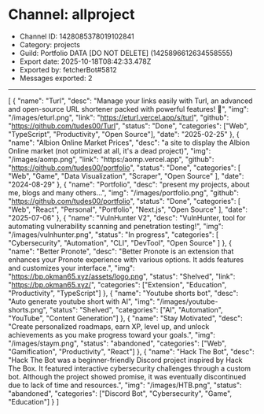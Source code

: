 # Channel: allproject
- Channel ID: 1428085378019102841
- Category: projects
- Guild: Portfolio DATA [DO NOT DELETE] (1425896612634558555)
- Export date: 2025-10-18T08:42:33.478Z
- Exported by: fetcherBot#5812
- Messages exported: 2

---

[
  {
    "name": "Turl",
    "desc": "Manage your links easily with Turl, an advanced and open-source URL shortener packed with powerful features! 🚀",
    "img": "/images/eturl.png",
    "link": "https://eturl.vercel.app/s/turl",
    "github": "https://github.com/tudes00/Turl",
    "status": "Done",
    "categories": ["Web", "TypeScript", "Productivity", "Open Source"],
    "date": "2025-02-25"
  },
  {
    "name": "Albion Online Market Prices",
    "desc": "a site to display the Albion Online market (not optimized at all, it's a dead project)",
    "img": "/images/aomp.png",
    "link": "https:/aomp.vercel.app",
    "github": "https://github.com/tudes00/portfolio",
    "status": "Done",
    "categories": [
      "Web",
      "Game",
      "Data Visualization",
      "Scraper",
      "Open Source"
    ],
    "date": "2024-08-29"
  },
  {
    "name": "Portfolio",
    "desc": "present my projects, about me, blogs and many others...",
    "img": "/images/portfolio.png",
    "github": "https://github.com/tudes00/portfolio",
    "status": "Done",
    "categories": [
      "Web",
      "React",
      "Personal",
      "Portfolio",
      "Next.js",
      "Open Source"
    ],
    "date": "2025-07-06"
  },
{
    "name": "VulnHunter V2",
    "desc": "VulnHunter, tool for automating vulnerability scanning and penetration testing!",
    "img": "/images/vulnhunter.png",
    "status": "In progress",
    "categories": [
      "Cybersecurity",
      "Automation",
      "CLI",
      "DevTool",
      "Open Source"
    ]
  },
  {
    "name": "Better Pronote",
    "desc": "Better Pronote is an extension that enhances your Pronote experience with various options. It adds features and customizes your interface.",
    "img": "https://bp.okman65.xyz/assets/logo.png",
    "status": "Shelved",
    "link": "https://bp.okman65.xyz/",
    "categories": ["Extension", "Education", "Productivity", "TypeScript"]
  },
  {
    "name": "Youtube shorts bot",
    "desc": "Auto generate youtube short with AI",
    "img": "/images/youtube-shorts.png",
    "status": "Shelved",
    "categories": ["AI", "Automation", "YouTube", "Content Generation"]
  },
  {
    "name": "Stay Motivated",
    "desc": "Create personalized roadmaps, earn XP, level up, and unlock achievements as you make progress toward your goals.",
    "img": "/images/staym.png",
    "status": "abandoned",
    "categories": ["Web", "Gamification", "Productivity", "React"]
  },
  {
    "name": "Hack The Bot",
    "desc": "Hack The Bot was a beginner-friendly Discord project inspired by Hack The Box. It featured interactive cybersecurity challenges through a custom bot. Although the project showed promise, it was eventually discontinued due to lack of time and resources.",
    "img": "/images/HTB.png",
    "status": "abandoned",
    "categories": ["Discord Bot", "Cybersecurity", "Game", "Education"]
  }
]